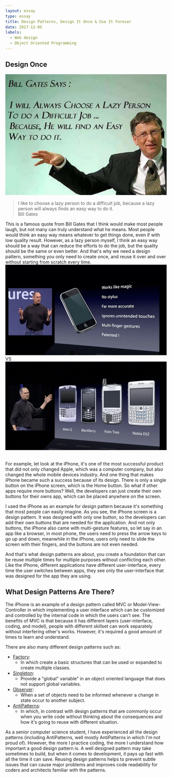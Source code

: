 ```yaml
---
layout: essay
type: essay
title: Design Patterns, Design It Once & Use It Forever
date: 2017-12-05
labels:
  - Web design
  - Object Oriented Programming
---
```


## Design Once

<img  class="ui image medium centered"
  src="../images/billgatesquotes.jpg">
<blockquote>
I like to choose a lazy person to do a difficult job, because a lazy person will always finds an easy way to do it.
<footer>
Bill Gates
</footer>
</blockquote>
This is a famous quote from Bill Gates that I think would make most people laugh, but not many can truly understand what he means. Most people would think an easy way means whatever to get things done, even if with low quality result. However, as a lazy person myself, I think an easy way should be a way that can reduce the efforts to do the job, but the quality should be the same or even better. And that's why we need a design pattern, something you only need to create once, and reuse it over and over without starting from scratch every time.

<br/>

<div class="ui two column middle aligned very relaxed stackable grid">
  <div class="column">
  <img  class="ui image medium centered"
    src="../images/iphonefeatures.jpg">
  </div>
  <div style="position:relative; margin:0; padding:0;"><div class="ui vertical divider">VS</div></div>
  <div class="center aligned column">
    <img  class="ui image medium centered"
      src="../images/smartphones.jpg">
  </div>
</div>

<br/>

For example, let look at the iPhone, it's one of the most successful product that did not only changed Apple, which was a computer company, but also changed the whole mobile devices industry. And one thing that makes iPhone became such a success because of its design. There is only a single button on the iPhone screen, which is the Home button. So what if other apps require more buttons? Well, the developers can just create their own buttons for their owns app, which can be placed anywhere on the screen.  

I used the iPhone as an example for design pattern because it's something that most people can easily imagine. As you see, the iPhone screen is a design pattern. It was designed with only one button, so the developers can add their own buttons that are needed for the application. And not only buttons, the iPhone also came with multi-gesture features, so let say in an app like a browser, in most phone, the users need to press the arrow keys to go up and down, meanwhile in the iPhone, users only need to slide the screen with their fingers, and the buttons are not even needed.

And that's what design patterns are about, you create a foundation that can be reuse multiple times for multiple purposes without conflicting each other. Like the iPhone, different applications have different user-interface, every time the user switches between apps, they see only the user-interface that was designed for the app they are using.

## What Design Patterns Are There?

The iPhone is an example of a design pattern called MVC or Model-View-Controller in which implementing a user interface which can be customized and controlled by the internal code in which the users can't see. The benefits of MVC is that because it has different layers (user-interface, coding, and model), people with different skillset can work separately without interfering other's works. However, it's required a good amount of times to learn and understand.

There are also many different design patterns such as:
- [Factory](https://sourcemaking.com/design_patterns/factory_method/java/1):
  - In which create a basic structures that can be used or expanded to create multiple classes.
- [Singleton](https://sourcemaking.com/design_patterns/singleton/java/1):
  - Provide a "global" variable" in an object oriented language that does not support global variables.
- [Observer](https://sourcemaking.com/design_patterns/observer/java/1):
  - When a set of objects need to be informed whenever a change in state occur to another subject.
- [AntiPatterns](https://sourcemaking.com/antipatterns):
  - In which, in contrast with design patterns that are commonly occur when you write code without thinking about the consequences and how it's going to reuse with different situation.

As a senior computer science student, I have experienced all the design patterns (including AntiPatterns, well mostly AntiPatterns in which I'm not proud of). However, the more I practice coding, the more I understand how important a good design pattern is. A well designed pattern may take sometimes to build, but when it comes to development, it pays up fast with all the time it can save. Reusing design patterns helps to prevent subtle issues that can cause major problems and improves code readability for coders and architects familiar with the patterns.
